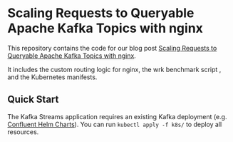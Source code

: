 # Scaling Requests to Queryable Apache Kafka Topics with nginx

This repository contains the code for our blog post [Scaling Requests to
Queryable Apache Kafka Topics with nginx](https://medium.com/bakdata/scaling-requests-to-queryable-kafka-topics-with-nginx-957bb3a9c532).

It includes the custom routing logic for nginx, the wrk benchmark script
, and the Kubernetes manifests.

## Quick Start
The Kafka Streams application requires an existing Kafka deployment (e.g.
[Confluent Helm Charts](https://github.com/confluentinc/cp-helm-charts)).
You can run `kubectl apply -f k8s/` to deploy all resources.







